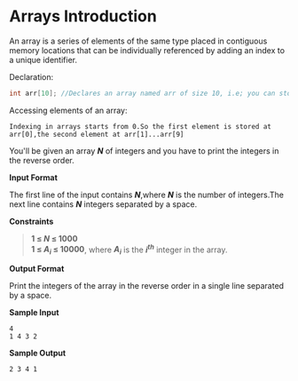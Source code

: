 # Arrays Introduction

An array is a series of elements of the same type placed in contiguous memory locations that can be individually referenced by adding an index to a unique identifier.

Declaration:

```c++
int arr[10]; //Declares an array named arr of size 10, i.e; you can store 10 integers.
```
Accessing elements of an array:

```
Indexing in arrays starts from 0.So the first element is stored at arr[0],the second element at arr[1]...arr[9]
```
You'll be given an array __*N*__ of integers and you have to print the integers in the reverse order.

**Input Format** 

The first line of the input contains __*N*__,where __*N*__ is the number of integers.The next line contains __*N*__ integers separated by a space.

**Constraints**

> __1 &le; *N* &le; 1000__  
__1 &le; *A*<sub>*i*</sub> &le; 10000__, where __*A*<sub>*i*</sub>__ is the __*i*__<sup>__*th*__</sup> integer in the array.

**Output Format**  

Print the integers of the array in the reverse order in a single line separated by a space.

**Sample Input**
```
4
1 4 3 2
```
**Sample Output**
```
2 3 4 1
```


